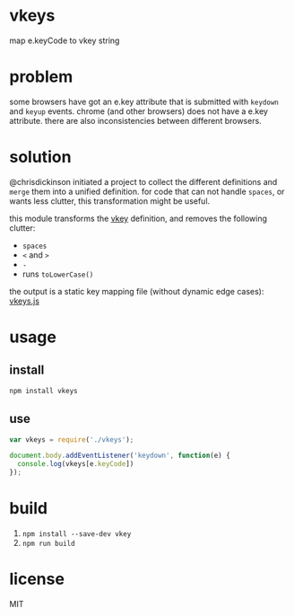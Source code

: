 # vkeys
map e.keyCode to vkey string

# problem
some browsers have got an e.key attribute that is submitted with `keydown` and `keyup` events.
chrome (and other browsers) does not have a e.key attribute.
there are also inconsistencies between different browsers.

# solution

@chrisdickinson initiated a project to collect the different definitions and `merge` them into a unified definition.
for code that can not handle `spaces`, or wants less clutter, this transformation might be useful.

this module transforms the [vkey](https://github.com/chrisdickinson/vkey) definition, and removes the following clutter:
 - `spaces`
 - `<` and `>`
 - `-`
 - runs `toLowerCase()`

the output is a static key mapping file (without dynamic edge cases): [vkeys.js](vkeys.js)

# usage

## install
```bash
npm install vkeys
```

## use
```js
var vkeys = require('./vkeys');

document.body.addEventListener('keydown', function(e) {
  console.log(vkeys[e.keyCode])
});
```


# build

 1. `npm install --save-dev vkey`
 2. `npm run build`

# license

MIT